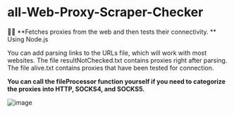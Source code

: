 # all-Web-Proxy-Scraper-Checker
 👩‍💻 **Fetches proxies from the web and then tests their connectivity. **
Using Node.js

You can add parsing links to the URLs file, which will work with most websites. 
The file resultNotChecked.txt contains proxies right after parsing. 
The file alive.txt contains proxies that have been tested for connection. 

**You can call the fileProcessor function yourself if you need to categorize the proxies into HTTP, SOCKS4, and SOCKS5.**

![image](https://github.com/TheCodePassion/all-Web-Proxy-Scraper-Checker/assets/133754950/32a6ac83-d6b3-45b0-94bc-245638261d90)
